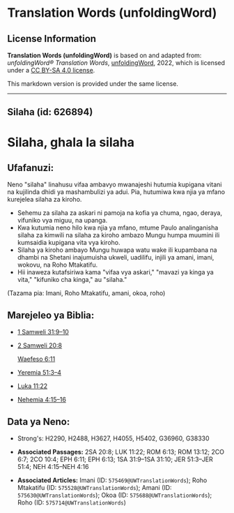 # Translation Words (unfoldingWord)

## License Information

**Translation Words (unfoldingWord)** is based on and adapted from: _unfoldingWord® Translation Words_, [unfoldingWord](https://unfoldingword.org/utw), 2022, which is licensed under a [CC BY-SA 4.0 license](https://creativecommons.org/licenses/by-sa/4.0/legalcode.en).

This markdown version is provided under the same license.



--------------------------------

## Silaha (id: 626894)

Silaha, ghala la silaha
=======================

Ufafanuzi:
----------

Neno "silaha" linahusu vifaa ambavyo mwanajeshi hutumia kupigana vitani na kujilinda dhidi ya mashambulizi ya adui. Pia, hutumiwa kwa njia ya mfano kurejelea silaha za kiroho.

* Sehemu za silaha za askari ni pamoja na kofia ya chuma, ngao, deraya, vifuniko vya miguu, na upanga.
* Kwa kutumia neno hilo kwa njia ya mfano, mtume Paulo analinganisha silaha za kimwili na silaha za kiroho ambazo Mungu humpa muumini ili kumsaidia kupigana vita vya kiroho.
* Silaha ya kiroho ambayo Mungu huwapa watu wake ili kupambana na dhambi na Shetani inajumuisha ukweli, uadilifu, injili ya amani, imani, wokovu, na Roho Mtakatifu.
* Hii inaweza kutafsiriwa kama "vifaa vya askari," "mavazi ya kinga ya vita," "kifuniko cha kinga," au "silaha."

(Tazama pia: Imani, Roho Mtakatifu, amani, okoa, roho)

Marejeleo ya Biblia:
--------------------

* [1 Samweli 31:9–10](https://ref.ly/1Sam31:9-1Sam31:10)
* [2 Samweli 20:8](https://ref.ly/2Sam20:8)

    [Waefeso 6:11](https://ref.ly/Eph6:11)

* [Yeremia 51:3–4](https://ref.ly/Jer51:3-Jer51:4)
* [Luka 11:22](https://ref.ly/Luke11:22)
* [Nehemia 4:15–16](https://ref.ly/Neh4:15-Neh4:16)

Data ya Neno:
-------------

* Strong's: H2290, H2488, H3627, H4055, H5402, G36960, G38330

* **Associated Passages:** 2SA 20:8; LUK 11:22; ROM 6:13; ROM 13:12; 2CO 6:7; 2CO 10:4; EPH 6:11; EPH 6:13; 1SA 31:9–1SA 31:10; JER 51:3–JER 51:4; NEH 4:15–NEH 4:16
* **Associated Articles:** Imani (ID: `575469@UWTranslationWords`); Roho Mtakatifu (ID: `575528@UWTranslationWords`); Amani (ID: `575630@UWTranslationWords`); Okoa (ID: `575688@UWTranslationWords`); Roho (ID: `575714@UWTranslationWords`)

